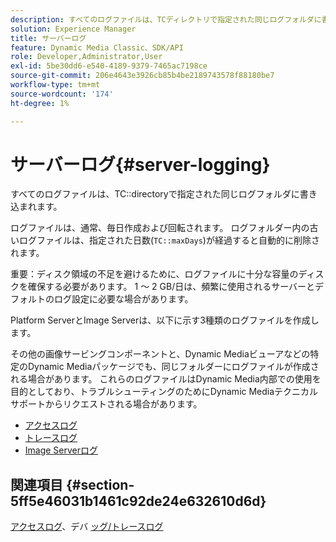 ```yaml
---
description: すべてのログファイルは、TCディレクトリで指定された同じログフォルダに書き込まれます。
solution: Experience Manager
title: サーバーログ
feature: Dynamic Media Classic、SDK/API
role: Developer,Administrator,User
exl-id: 5be30dd6-e540-4189-9379-7465ac7198ce
source-git-commit: 206e4643e3926cb85b4be2189743578f88180be7
workflow-type: tm+mt
source-wordcount: '174'
ht-degree: 1%

---
```


# サーバーログ{#server-logging}

すべてのログファイルは、TC::directoryで指定された同じログフォルダに書き込まれます。

ログファイルは、通常、毎日作成および回転されます。 ログフォルダー内の古いログファイルは、指定された日数(`TC::maxDays`)が経過すると自動的に削除されます。

重要：ディスク領域の不足を避けるために、ログファイルに十分な容量のディスクを確保する必要があります。 1 ～ 2 GB/日は、頻繁に使用されるサーバーとデフォルトのログ設定に必要な場合があります。

Platform ServerとImage Serverは、以下に示す3種類のログファイルを作成します。

その他の画像サービングコンポーネントと、Dynamic Mediaビューアなどの特定のDynamic Mediaパッケージでも、同じフォルダーにログファイルが作成される場合があります。 これらのログファイルはDynamic Media内部での使用を目的としており、トラブルシューティングのためにDynamic Mediaテクニカルサポートからリクエストされる場合があります。

* [アクセスログ](c-access-log.md)
* [トレースログ](c-trace-log.md)
* [Image Serverログ](c-image-server-log.md)

## 関連項目 {#section-5ff5e46031b1461c92de24e632610d6d}

[アクセスログ](../../../../is-api/image-serving-api-ref/c-configuration-and-administration/c-server-settings/r-access-logging.md#reference-5d175921c12a48a6be7f722517615d0f)、デバ [ッグ/トレースログ](../../../../is-api/image-serving-api-ref/c-configuration-and-administration/c-server-settings/r-debug-trace-logging.md#reference-4b372f81001849f5b495457da7af8e82)
